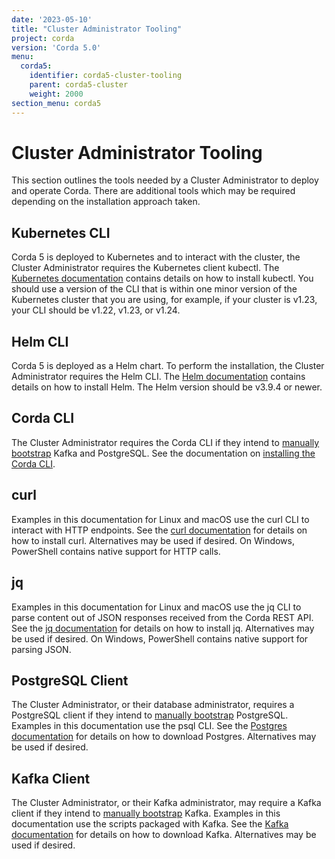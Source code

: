 ```yaml
---
date: '2023-05-10'
title: "Cluster Administrator Tooling"
project: corda
version: 'Corda 5.0'
menu:
  corda5:
    identifier: corda5-cluster-tooling
    parent: corda5-cluster
    weight: 2000
section_menu: corda5
---
```

# Cluster Administrator Tooling
This section outlines the tools needed by a Cluster Administrator to deploy and operate Corda.
There are additional tools which may be required depending on the installation approach taken.

## Kubernetes CLI

Corda 5 is deployed to Kubernetes and to interact with the cluster, the Cluster Administrator requires the Kubernetes client kubectl.
The [Kubernetes documentation](https://kubernetes.io/docs/tasks/tools/#kubectl) contains details on how to install kubectl. You should use a version of the CLI that is within one minor version
of the Kubernetes cluster that you are using, for example, if your cluster is v1.23, your CLI should be v1.22, v1.23, or v1.24.

## Helm CLI

Corda 5 is deployed as a Helm chart. To perform the installation, the Cluster Administrator requires the Helm CLI.
The [Helm documentation](https://helm.sh/docs/intro/install/) contains details on how to install Helm. The Helm version should be v3.9.4 or newer.

## Corda CLI

The Cluster Administrator requires the Corda CLI if they intend to [manually bootstrap](../deployment/deploying/manual-bootstrapping.md) Kafka and PostgreSQL.
See the documentation on [installing the Corda CLI](installing-corda-cli.md).

## curl

Examples in this documentation for Linux and macOS use the curl CLI to interact with HTTP endpoints.
See the [curl documentation](https://everything.curl.dev/get) for details on how to install curl.
Alternatives may be used if desired. On Windows, PowerShell contains native support for HTTP calls.

## jq
Examples in this documentation for Linux and macOS use the jq CLI to parse content out of JSON responses received from the Corda REST API.
See the [jq documentation](https://stedolan.github.io/jq/download/) for details on how to install jq.
Alternatives may be used if desired. On Windows, PowerShell contains native support for parsing JSON.

## PostgreSQL Client
The Cluster Administrator, or their database administrator, requires a PostgreSQL client if they intend to [manually bootstrap](../deployment/deploying/manual-bootstrapping.md) PostgreSQL.
Examples in this documentation use the psql CLI. See the [Postgres documentation](https://www.postgresql.org/download/) for details on how to download Postgres.
Alternatives may be used if desired.

## Kafka Client

The Cluster Administrator, or their Kafka administrator, may require a Kafka client if they intend to [manually bootstrap](../deployment/deploying/manual-bootstrapping.md) Kafka.
Examples in this documentation use the scripts packaged with Kafka.
See the [Kafka documentation](https://kafka.apache.org/downloads) for details on how to download Kafka. Alternatives may be used if desired.
